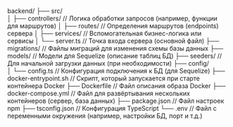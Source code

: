 backend/
├── src/                    
│   ├── controllers/        // Логика обработки запросов (например, функции для маршрутов)
│   ├── routes/             // Определения маршрутов (endpoints) сервера
│   ├── services/           // Вспомогательная бизнес-логика или сервисы
│   └── server.ts           // Точка входа сервера (основной файл)
├── migrations/             // Файлы миграций для изменения схемы базы данных
├── models/                 // Модели для Sequelize (описание таблиц БД)
├── seeders/                // Для начальной загрузки данных (при необходимости)
├── config/                 
│   └── config.ts           // Конфигурация подключения к БД (для Sequelize)
├── docker-entrypoint.sh    // Скрипт, который запускается при старте контейнера Docker
├── Dockerfile              // Файл описания образа Docker
├── docker-compose.yml      // Файл для развёртывания нескольких контейнеров (сервер, база данных)
├── package.json            // Файл настроек npm
├── tsconfig.json           // Конфигурация TypeScript
└── .env                    // Файл с переменными окружения (например, настройки БД, порт и т.д.)
